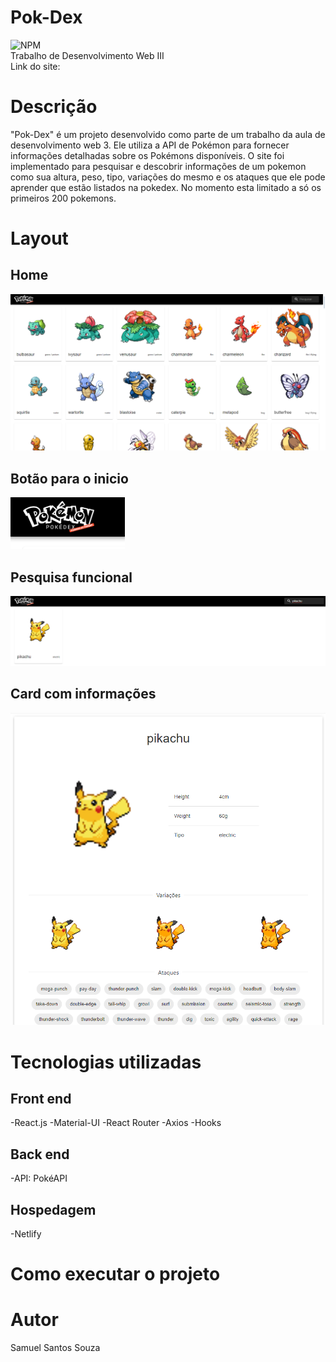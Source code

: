 # Pok-Dex
![NPM](https://img.shields.io/npm/l/react) <br/>
Trabalho de Desenvolvimento Web III <br />
Link do site:


# Descrição
"Pok-Dex" é um projeto desenvolvido como parte de um trabalho da aula de desenvolvimento web 3. Ele utiliza a API de Pokémon para fornecer informações detalhadas sobre os Pokémons disponíveis. O site foi implementado para pesquisar e descobrir informações de um pokemon como sua altura, peso, tipo, variações do mesmo e os ataques que ele pode aprender que estão listados na pokedex. No momento esta limitado a só os primeiros 200 pokemons.


# Layout 
## Home
![HOME](./public/assets/prints/HOME.png)
## Botão para o inicio
![Binicio](./public/assets/prints/Binicio.png)
## Pesquisa funcional
![Funcional](./public/assets/prints/Funcional.png)
## Card com informações
![card](./public/assets/prints/card.png)

# Tecnologias utilizadas
## Front end
-React.js
-Material-UI
-React Router
-Axios
-Hooks

## Back end
-API: PokéAPI

## Hospedagem
-Netlify


# Como executar o projeto


# Autor
Samuel Santos Souza
